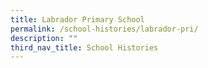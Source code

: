 ```yaml
---
title: Labrador Primary School
permalink: /school-histories/labrador-pri/
description: ""
third_nav_title: School Histories
---
```

